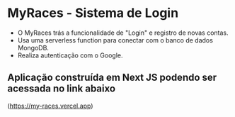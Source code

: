 # **MyRaces - Sistema de Login**

* O MyRaces trás a funcionalidade de "Login" e registro de novas contas.
* Usa uma serverless function para conectar com o banco de dados MongoDB.
* Realiza autenticação com o Google.

## Aplicação construída em Next JS podendo ser acessada no link abaixo

(https://my-races.vercel.app)
